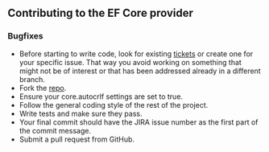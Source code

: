## Contributing to the EF Core provider

### Bugfixes

- Before starting to write code, look for existing [tickets](https://jira.mongodb.org/browse/EF#selectedTab=com.atlassian.jira.plugin.system.project%3Asummary-panel) or create one for your specific issue. That way you avoid working on something that might not be of interest or that has been addressed already in a different branch.
- Fork the [repo](https://github.com/mongodb/mongo-efcore-provider).
- Ensure your core.autocrlf settings are set to true.
- Follow the general coding style of the rest of the project.
- Write tests and make sure they pass.
- Your final commit should have the JIRA issue number as the first part of the commit message.
- Submit a pull request from GitHub.
